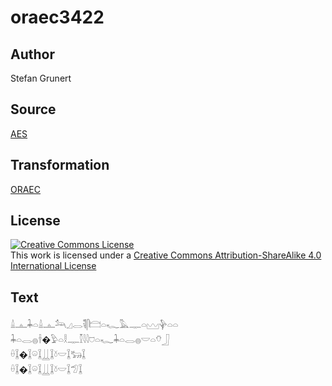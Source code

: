 # oraec3422

## Author

Stefan Grunert

## Source

[AES](https://github.com/simondschweitzer/aes)

## Transformation

[ORAEC](https://oraec.github.io/)

## License

<a rel="license" href="http://creativecommons.org/licenses/by-sa/4.0/"><img alt="Creative Commons License" style="border-width:0" src="https://i.creativecommons.org/l/by-sa/4.0/88x31.png" /></a><br />This work is licensed under a <a rel="license" href="http://creativecommons.org/licenses/by-sa/4.0/">Creative Commons Attribution-ShareAlike 4.0 International License</a>

## Text

𓏙𓊵𓇓𓏏𓏙𓊵𓃢𓈎𓂋𓌟𓋴𓊭𓏏𓆑𓅓𓊃𓏏𓈉𓊿𓏏𓏏<br>
𓇓𓏏𓂋𓐍𓌂�𓅱𓏏𓎛𓊃𓎿𓇋𓇋𓈞𓏏𓆑𓇓𓏏𓂋𓐍𓎟𓏏𓄣𓃀<br>
𓏐𓆼�𓆼𓏖𓆼𓋲𓆼𓍱𓎟𓆼𓃒𓆼<br>
𓏐𓆼�𓆼𓏖𓆼𓋲𓆼𓍱𓎟𓆼𓅿𓆼<br>
